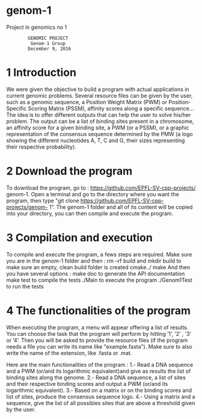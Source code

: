 # genom-1
Project in genomics no 1

            GENOMIC PROJECT
             Genom-1 Group 
            December 9, 2016


1 Introduction
==============
We were given the objective to build a program with actual applications in current genomic problems. 
Several resource files can be given by the user, such as a genomic sequence, a Position Weight Matrix (PWM) 
or Position-Specific Scoring Matrix (PSSM), affinity scores along a specific sequence...
The idea is to offer different outputs that can help the user to solve his/her problem. 
The output can be a list of binding sites present in a chromosome, an affinity score for a given binding site, 
a PWM (or a PSSM), or a graphic representation of the consensus sequence determined by the PMW 
(a logo showing the different nucleotides A, T, C and G, their sizes representing their respective probability).

2 Download the program
======================
To download the program, go to : https://github.com/EPFL-SV-cpp-projects/ genom-1. 
Open a terminal and go to the directory where you want the program, 
then type "git clone https://github.com/EPFL-SV-cpp-projects/genom- 1”. 
The genom-1 folder and all of its content will be copied into your directory, you can then compile and execute the program.

3 Compilation and execution
===========================
To compile and execute the program, a fews steps are required. Make sure you are in the genom-1 folder and then :
rm –rf build and mkdir build to make sure an empty, clean build folder is created 
cmake../
make
And then you have several options :
make doc to generate the API documentation
make test to compile the tests
./Main to execute the program
./Genom1Test to run the tests

4 The functionalities of the program
=====================================
When executing the program, a menu will appear offering a list of results. 
You can choose the task that the program will perform by hitting ’1’, ’2’ , ’3’ or ’4’. 
Then you will be asked to provide the resource files (if the program needs a file you can write its name like "example.fasta"). Make sure to also write the name of the extension, like .fasta or .mat. 

Here are the main functionalities of the program :
1.- Read a DNA sequence and a PWM (or/and its logarithmic equivalent)and give as results the list of binding sites along the genome.
2.- Read a DNA sequence, a list of sites and their respective binding scores and output a PWM (or/and its logarithmic equivalent).
3.- Based on a matrix or on the binding scores and list of sites, produce the consensus sequence logo.
4.- Using a matrix and a sequence, give the list of all possibles sites that are above a threshold given by the user.



